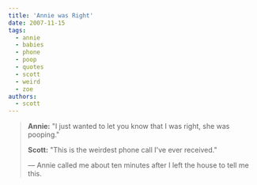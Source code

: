 ```yaml
---
title: 'Annie was Right'
date: 2007-11-15
tags:
  - annie
  - babies
  - phone
  - poop
  - quotes
  - scott
  - weird
  - zoe
authors:
  - scott
---
```


> **Annie:** "I just wanted to let you know that I was right, she was pooping."
>
> **Scott:** "This is the weirdest phone call I've ever received."
>
> — Annie called me about ten minutes after I left the house to tell me this.
